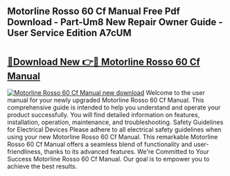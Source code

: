 ## Motorline Rosso 60 Cf Manual Free Pdf Download - Part-Um8 New Repair Owner Guide - User Service Edition A7cUM

# <h2><a href="http://cf19842.oget.top/?id=Motorline+Rosso+60+Cf+Manual">🔗Download New 👉🔴 Motorline Rosso 60 Cf Manual</a></h2>

[![Motorline Rosso 60 Cf Manual new download](https://i.imgur.com/5g1atiW.png)](http://cf19842.oget.top/?id=Motorline+Rosso+60+Cf+Manual)
Welcome to the user manual for your newly upgraded Motorline Rosso 60 Cf Manual. This comprehensive guide is intended to help you understand and operate your product successfully. You will find detailed information on features, installation, operation, maintenance, and troubleshooting. Safety Guidelines for Electrical Devices Please adhere to all electrical safety guidelines when using your new Motorline Rosso 60 Cf Manual. This remarkable Motorline Rosso 60 Cf Manual offers a seamless blend of functionality and user-friendliness, thanks to its advanced features. We're Committed to Your Success Motorline Rosso 60 Cf Manual. Our goal is to empower you to achieve the best results.
